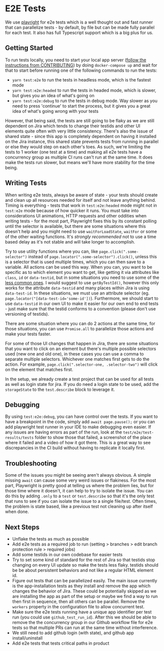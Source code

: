 # E2E Tests

We use [playright](https://playwright.dev/) for e2e tests which is a well thought out and fast runner that can parallelize tests - by default, by file but can be made fully parallel for each test.  It also has full Typescript support which is a big plus for us.

## Getting Started

To run tests locally, you need to start your local app server ([follow the instructions from CONTRIBUTING](../CONTRIBUTING.md)) by doing `docker-compose up` and wait for that to start before running one of the following commands to run the tests:

* `yarn test:e2e` to run the tests in headless mode, which is the fastest mode
* `yarn test:e2e:headed` to run the tests in headed mode, which is slower, but gives you an idea of what's going on
* `yarn test:e2e:debug` to run the tests in debug mode. Way slower as you need to press 'continue' to start the process, but it gives you a great idea of what's going wrong with your tests

However, that being said, the tests are still going to be flaky as we are still dependent on Jira which tends to change their testids and other UI elements quite often with very little consistency.  There's also the issue of shared state - since this app is completely dependent on having it installed on the Jira instance, this shared state prevents tests from running in parallel or else they would step on each other's toes.  As such, we're limiting the tests to 1 worker (one test at a time) and making all e2e tests have a concurrency group as multiple CI runs can't run at the same time.  It does make the tests run slower, but means we'll have more stability for the time being.

## Writing Tests

When writing e2e tests, always be aware of state - your tests should create and clean up all resources needed for itself and not leave anything behind.  Timing is everything - tests that work in `test:e2e:headed` mode might not in `test:e2e` mode because of how quicker it runs.  You must take into considerations UI animations, HTTP requests and other oddities when writing tests - for the most part, Playwright fixes this by its constant polling until the selector is available, but there are some situations where this doesn't help and you might need to use `waitForLoadState`, `waitFor` or some of the other waiting functions.  It's _strongly recommended_ not to use a time based delay as it's not stable and will take longer to accomplish.

Try to use utility functions where you can, like `page.click(".some-selector")` instead of `page.locator(".some-selector").click()`, unless this is a selector that is used multiple times, which you can then save to a variable.  All actions can be used this way.  When you can, you want to be specific as to which element you want to get, like getting it via attributes like `class`, `id` or `data-testid`, but in some situations you need to use some of the [less common ones](https://playwright.dev/docs/locators).  I would suggest to use `getByTestId()`, however this only works for the attribute `data-testid` and many places within Jira is using `data-test-id`.  In these situations, we must use an attribute selector (eg. `page.locator("[data-test-id='some-id'])`).  Furthermore, we should start to use `data-testid` in our own UI to make it easier for our own end to end tests - just make sure that the testid conforms to a convention (please don't use versioning of testids).

There are some situation where you can do 2 actions at the same time, for those situations, you can use `Promise.all` to parallelize those actions and make your tests faster.

For some of those UI changes that happen in Jira, there are some situations that you want to click on an element but there's multiple possible selectors used (new one and old one), in these cases you can use a comma to separate multiple selectors.  Whichever one matches first gets to do the action.  For example, `page.click(".selector-one, .selector-two")` will click on the element that matches first.

In the setup, we already create a test project that can be used for all tests as well as login state for jira.  If you do need a login state to be used, add the `storageState` to the `test.describe` block to leverage it.

## Debugging

By using `test:e2e:debug`, you can have control over the tests.  If you want to have a breakpoint in the code, simply add `await page.pause();` or you can add playwright test runner in your IDE to make debugging even easier.  If any issues are having errors as part of the run, look at the `test/e2e/test-results/tests` folder to show those that failed, a screenshot of the place where it failed and a video of how it got there.  This is a great way to see discrepancies in the CI build without having to replicate it locally first.

## Troubleshooting

Some of the issues you might be seeing aren't always obvious.  A simple missing `await` can cause some very weird issues or flakiness.  For the most part, Playwright is pretty good at telling us where the problem lies, but for those time where it doesn't, it can help to try to isolate the issue.  You can do this by adding `.only` to a `test` or `test.describe` so that it's the only test that runs to see if you can isolate the issue to a single file/test.  Often times, the problem is state based, like a previous test not cleaning up after itself when done.

## Next Steps

* Unflake the tests as much as possible
* Add e2e tests as a required job to run (setting > branches > edit branch protection rule > required jobs)
* Add some testids in our own codebase for easier tests
* Try to set some kind of standard for the rest of Jira so that testids stop changing on every UI update so make the tests less flaky.  testids should be be about persistent behaviors and not like a regular HTML element id.
* Figure out tests that can be parallelized easily.  The main issue currently is the app-installation tests as they install and remove the app which changes the behavior of Jira.  These could be potentially skipped as we are installing the app as part of the setup or maybe we find a way to run then first in sequence, then all others can be parallel.  Remove the `workers` property in the configuration file to allow concurrent test.
* Make sure the e2e tests running have a unique app identifier per test run (you could use `github_test_run_id`).  After this we should be able to remove the the concurrency group in our Github workflow file for e2e tests so that multiple PRs can run at the same time without interference.
* We still need to add github login (with state), and github app install/uninstall
* Add e2e tests that tests critical paths in product
